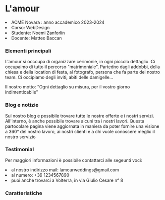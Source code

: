 <h1><b></b>L'amour</h1>
<li>ACME Novara : anno accademico 2023-2024</a></li>
<li>Corso: WebDesign</a></li>
<li>Studente: Noemi Zanforlin</a></li>
<li>Docente: Matteo Baccan</a></li>
<h3><b></b>Elementi principali</h3>
</p>L'amour si occcupa di organizzare cerimonie, in ogni piccolo dettaglio. Ci occupaimo di tutto il percorso "matrimoniale". Partedno dagli addobbi, della chiesa e della location di festa, al fotografo, persona che fa parte del nostro team. Ci occipiamo degli inviti, abiti delle damigelle...</p>
</p>Il nostro motto: "Ogni dettaglio su misura, per il vostro giorno indimenticabile"</p>

<h3><b></b>Blog e notizie</h3>
</p>Sul nostro blog e possibile trovare tutte le nostre offerte e i nostri servizi. All'interno, è anche possibile trovare alcuni tra i nostri lavori. Questa partocolare pagina viene aggiornata in maniera da poter fornire una visione a 360° del nostro lavoro, ai nostri clienti e a chi vuole conoscere meglio il nostro servizio</p>

<h3><b></b>Testimonial</h3>

</p>Per maggiori informazioni è possibile contattarci alle segeunti voci:</p>
     <li>al nostro indirizzo mail: lamourweddings@gmail.com</a></li>
     <li>al numero: +39 1234567890</a></li>
     <li>puoi anche trovarci a Volterra, in via Giulio Cesare n° 8</a></li>
<h3><b></b>Caratteristiche</h3>

